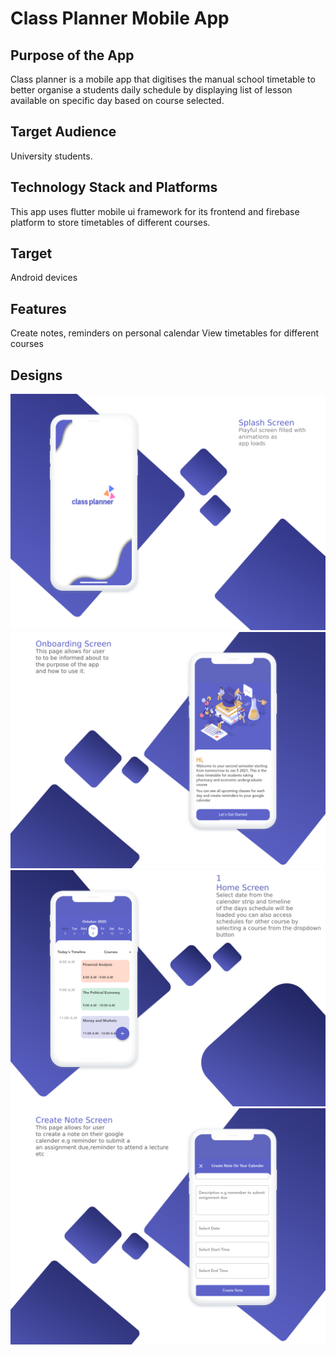 # Class Planner Mobile App


## Purpose of the App
Class planner is a mobile app that digitises the manual school timetable to better organise a students daily schedule by displaying list of lesson available on specific day based on course selected.  

## Target Audience
University students.

## Technology Stack and Platforms
This app uses flutter mobile ui framework for its frontend and firebase platform to store timetables of different courses.

## Target 
Android devices

## Features
Create notes, reminders on personal calendar
View timetables for different courses 

## Designs
![](screenshots/splashpage.png)
![](screenshots/onboardingpage.png)
![](screenshots/homepage.png)
![](screenshots/createnote.png)

